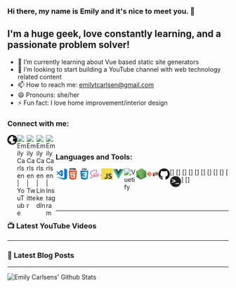 ### Hi there, my name is Emily and it's nice to meet you. 👋

## I'm a huge geek, love constantly learning, and a passionate problem solver!
- 🌱 I’m currently learning about Vue based static site generators
- 👯 I’m looking to start building a YouTube channel with web technology related content
- 📫 How to reach me: emilytcarlsen@gmail.com
- 😄 Pronouns: she/her
- ⚡ Fun fact: I love home improvement/interior design

### Connect with me:

[<img align="left" alt="Emily Carlsen" width="22px" src="https://raw.githubusercontent.com/iconic/open-iconic/master/svg/globe.svg" />][website]
[<img align="left" alt="Emily Carlsen | YouTube" width="22px" src="https://cdn.jsdelivr.net/npm/simple-icons@v3/icons/youtube.svg" />][youtube]
[<img align="left" alt="Emily Carlsen | Twitter" width="22px" src="https://cdn.jsdelivr.net/npm/simple-icons@v3/icons/twitter.svg" />][twitter]
[<img align="left" alt="Emily Carlsen | LinkedIn" width="22px" src="https://cdn.jsdelivr.net/npm/simple-icons@v3/icons/linkedin.svg" />][linkedin]
[<img align="left" alt="Emily Carlsen | Instagram" width="22px" src="https://cdn.jsdelivr.net/npm/simple-icons@v3/icons/instagram.svg" />][instagram]

<br />

### Languages and Tools:

[<img align="left" alt="Visual Studio Code" width="26px" src="https://raw.githubusercontent.com/github/explore/80688e429a7d4ef2fca1e82350fe8e3517d3494d/topics/visual-studio-code/visual-studio-code.png" />]
[<img align="left" alt="HTML5" width="26px" src="https://raw.githubusercontent.com/github/explore/80688e429a7d4ef2fca1e82350fe8e3517d3494d/topics/html/html.png" />]
[<img align="left" alt="CSS3" width="26px" src="https://raw.githubusercontent.com/github/explore/80688e429a7d4ef2fca1e82350fe8e3517d3494d/topics/css/css.png" />]
[<img align="left" alt="Sass" width="26px" src="https://raw.githubusercontent.com/github/explore/80688e429a7d4ef2fca1e82350fe8e3517d3494d/topics/sass/sass.png" />]
[<img align="left" alt="JavaScript" width="26px" src="https://raw.githubusercontent.com/github/explore/80688e429a7d4ef2fca1e82350fe8e3517d3494d/topics/javascript/javascript.png" />]
[<img align="left" alt="Vue" width="26px" src="https://raw.githubusercontent.com/github/explore/80688e429a7d4ef2fca1e82350fe8e3517d3494d/topics/vue/vue.png" />]
[<img align="left" alt="Vuetify" width="26px" src="https://raw.githubusercontent.com/github/explore/80688e429a7d4ef2fca1e82350fe8e3517d3494d/topics/vuetify/vuetify.png" />]
[<img align="left" alt="Node.js" width="26px" src="https://raw.githubusercontent.com/github/explore/80688e429a7d4ef2fca1e82350fe8e3517d3494d/topics/nodejs/nodejs.png" />]
[<img align="left" alt="Git" width="26px" src="https://raw.githubusercontent.com/github/explore/80688e429a7d4ef2fca1e82350fe8e3517d3494d/topics/git/git.png" />]
[<img align="left" alt="GitHub" width="26px" src="https://raw.githubusercontent.com/github/explore/78df643247d429f6cc873026c0622819ad797942/topics/github/github.png" />]
[<img align="left" alt="Linux" width="26px" src="https://raw.githubusercontent.com/github/explore/80688e429a7d4ef2fca1e82350fe8e3517d3494d/topics/terminal/terminal.png" />]

<br />
<br />

---

### 📺 Latest YouTube Videos
<!-- YOUTUBE:START -->
<!-- YOUTUBE:END -->

---

### 📕 Latest Blog Posts
<!-- BLOG-POST-LIST:START -->
<!-- BLOG-POST-LIST:END -->

---

<img align="left" alt="Emily Carlsens' Github Stats" src="https://github-readme-stats.vercel.app/api?username=emilyplusplus&show_icons=true&hide_border=true" />

[website]: https://emilycarlsen.com
[twitter]: https://twitter.com/emilyplusplus
[youtube]: https://www.youtube.com/channel/UC4xD0xBmX4p62IT1TVrZq8w
[instagram]: https://instagram.com/emilyplusplus
[linkedin]: https://linkedin.com/in/emilyplusplus
